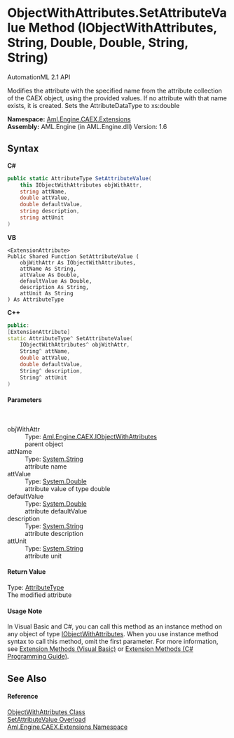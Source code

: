 # ObjectWithAttributes.SetAttributeValue Method (IObjectWithAttributes, String, Double, Double, String, String)
AutomationML 2.1 API 

Modifies the attribute with the specified name from the attribute collection of the CAEX object, using the provided values. If no attribute with that name exists, it is created. Sets the AttributeDataType to xs:double

**Namespace:**&nbsp;<a href="N_Aml_Engine_CAEX_Extensions">Aml.Engine.CAEX.Extensions</a><br />**Assembly:**&nbsp;AML.Engine (in AML.Engine.dll) Version: 1.6

## Syntax

**C#**<br />
``` C#
public static AttributeType SetAttributeValue(
	this IObjectWithAttributes objWithAttr,
	string attName,
	double attValue,
	double defaultValue,
	string description,
	string attUnit
)
```

**VB**<br />
``` VB
<ExtensionAttribute>
Public Shared Function SetAttributeValue ( 
	objWithAttr As IObjectWithAttributes,
	attName As String,
	attValue As Double,
	defaultValue As Double,
	description As String,
	attUnit As String
) As AttributeType
```

**C++**<br />
``` C++
public:
[ExtensionAttribute]
static AttributeType^ SetAttributeValue(
	IObjectWithAttributes^ objWithAttr, 
	String^ attName, 
	double attValue, 
	double defaultValue, 
	String^ description, 
	String^ attUnit
)
```


#### Parameters
&nbsp;<dl><dt>objWithAttr</dt><dd>Type: <a href="T_Aml_Engine_CAEX_IObjectWithAttributes">Aml.Engine.CAEX.IObjectWithAttributes</a><br />parent object</dd><dt>attName</dt><dd>Type: <a href="https://docs.microsoft.com/dotnet/api/system.string" target="_parent" rel="noopener noreferrer">System.String</a><br />attribute name</dd><dt>attValue</dt><dd>Type: <a href="https://docs.microsoft.com/dotnet/api/system.double" target="_parent" rel="noopener noreferrer">System.Double</a><br />attribute value of type double</dd><dt>defaultValue</dt><dd>Type: <a href="https://docs.microsoft.com/dotnet/api/system.double" target="_parent" rel="noopener noreferrer">System.Double</a><br />attribute defaultValue</dd><dt>description</dt><dd>Type: <a href="https://docs.microsoft.com/dotnet/api/system.string" target="_parent" rel="noopener noreferrer">System.String</a><br />attribute description</dd><dt>attUnit</dt><dd>Type: <a href="https://docs.microsoft.com/dotnet/api/system.string" target="_parent" rel="noopener noreferrer">System.String</a><br />attribute unit</dd></dl>

#### Return Value
Type: <a href="T_Aml_Engine_CAEX_AttributeType">AttributeType</a><br />The modified attribute

#### Usage Note
In Visual Basic and C#, you can call this method as an instance method on any object of type <a href="T_Aml_Engine_CAEX_IObjectWithAttributes">IObjectWithAttributes</a>. When you use instance method syntax to call this method, omit the first parameter. For more information, see <a href="https://docs.microsoft.com/dotnet/visual-basic/programming-guide/language-features/procedures/extension-methods" target="_blank" rel="noopener noreferrer">Extension Methods (Visual Basic)</a> or <a href="https://docs.microsoft.com/dotnet/csharp/programming-guide/classes-and-structs/extension-methods" target="_blank" rel="noopener noreferrer">Extension Methods (C# Programming Guide)</a>.

## See Also


#### Reference
<a href="T_Aml_Engine_CAEX_Extensions_ObjectWithAttributes">ObjectWithAttributes Class</a><br /><a href="Overload_Aml_Engine_CAEX_Extensions_ObjectWithAttributes_SetAttributeValue">SetAttributeValue Overload</a><br /><a href="N_Aml_Engine_CAEX_Extensions">Aml.Engine.CAEX.Extensions Namespace</a><br />